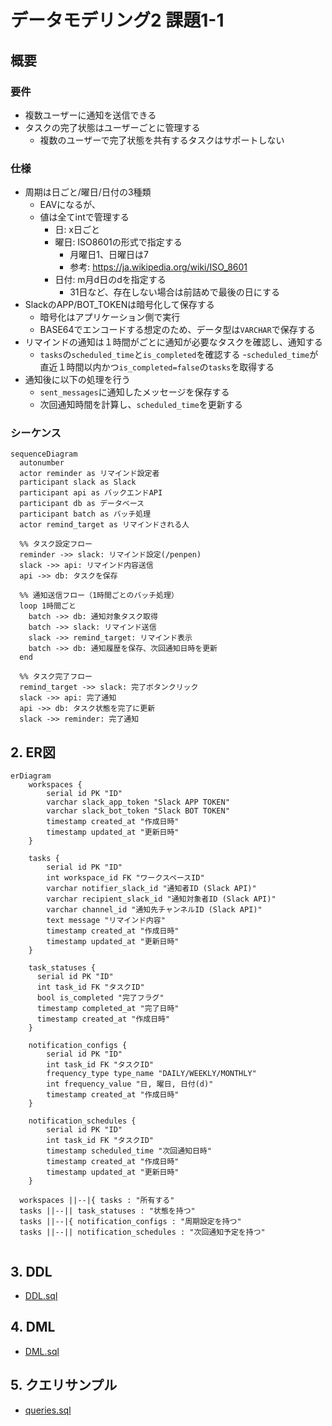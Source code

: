 # データモデリング2 課題1-1

## 概要

### 要件

- 複数ユーザーに通知を送信できる
- タスクの完了状態はユーザーごとに管理する
  - 複数のユーザーで完了状態を共有するタスクはサポートしない

### 仕様

- 周期は日ごと/曜日/日付の3種類
  - EAVになるが、
  - 値は全てintで管理する
    - 日: x日ごと
    - 曜日: ISO8601の形式で指定する
      - 月曜日1、日曜日は7
      - 参考: <https://ja.wikipedia.org/wiki/ISO_8601>
    - 日付: m月d日のdを指定する
      - 31日など、存在しない場合は前詰めで最後の日にする
- SlackのAPP/BOT_TOKENは暗号化して保存する
  - 暗号化はアプリケーション側で実行
  - BASE64でエンコードする想定のため、データ型は`VARCHAR`で保存する
- リマインドの通知は１時間がごとに通知が必要なタスクを確認し、通知する
  - `tasks`の`scheduled_time`と`is_completed`を確認する
  -`scheduled_time`が直近１時間以内かつ`is_completed=false`の`tasks`を取得する
- 通知後に以下の処理を行う
  - `sent_messages`に通知したメッセージを保存する
  - 次回通知時間を計算し、`scheduled_time`を更新する

### シーケンス

```mermaid
sequenceDiagram
  autonumber
  actor reminder as リマインド設定者
  participant slack as Slack
  participant api as バックエンドAPI
  participant db as データベース
  participant batch as バッチ処理
  actor remind_target as リマインドされる人

  %% タスク設定フロー
  reminder ->> slack: リマインド設定(/penpen)
  slack ->> api: リマインド内容送信
  api ->> db: タスクを保存

  %% 通知送信フロー（1時間ごとのバッチ処理）
  loop 1時間ごと
    batch ->> db: 通知対象タスク取得
    batch ->> slack: リマインド送信
    slack ->> remind_target: リマインド表示
    batch ->> db: 通知履歴を保存、次回通知日時を更新
  end

  %% タスク完了フロー
  remind_target ->> slack: 完了ボタンクリック
  slack ->> api: 完了通知
  api ->> db: タスク状態を完了に更新
  slack ->> reminder: 完了通知
```

## 2. ER図

```mermaid
erDiagram
    workspaces {
        serial id PK "ID"
        varchar slack_app_token "Slack APP TOKEN"
        varchar slack_bot_token "Slack BOT TOKEN"
        timestamp created_at "作成日時"
        timestamp updated_at "更新日時" 
    }
    
    tasks {
        serial id PK "ID"
        int workspace_id FK "ワークスペースID"
        varchar notifier_slack_id "通知者ID (Slack API)"
        varchar recipient_slack_id "通知対象者ID (Slack API)"
        varchar channel_id "通知先チャンネルID (Slack API)"
        text message "リマインド内容"
        timestamp created_at "作成日時"
        timestamp updated_at "更新日時"
    }

    task_statuses {
      serial id PK "ID"
      int task_id FK "タスクID"
      bool is_completed "完了フラグ"
      timestamp completed_at "完了日時"
      timestamp created_at "作成日時"
    }

    notification_configs {
        serial id PK "ID"
        int task_id FK "タスクID"
        frequency_type type_name "DAILY/WEEKLY/MONTHLY"
        int frequency_value "日, 曜日, 日付(d)"
        timestamp created_at "作成日時"
    }

    notification_schedules {
        serial id PK "ID"
        int task_id FK "タスクID"
        timestamp scheduled_time "次回通知日時"
        timestamp created_at "作成日時"
        timestamp updated_at "更新日時"
    }

  workspaces ||--|{ tasks : "所有する"
  tasks ||--|| task_statuses : "状態を持つ"
  tasks ||--|{ notification_configs : "周期設定を持つ"
  tasks ||--|| notification_schedules : "次回通知予定を持つ"
  
```

## 3. DDL

- [DDL.sql](src/1-DDL.sql)

## 4. DML

- [DML.sql](src/2-DML.sql)

## 5. クエリサンプル

- [queries.sql](src/3-queries.sql)
